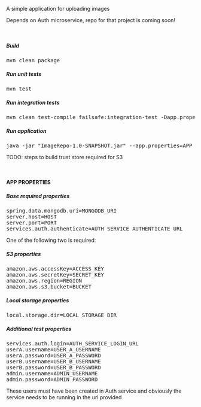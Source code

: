 A simple application for uploading images

Depends on Auth microservice, repo for that project is coming soon!

<br>

##### Build

<pre>
mvn clean package
</pre>

##### Run unit tests

<pre>
mvn test
</pre>

##### Run integration tests

<pre>
mvn clean test-compile failsafe:integration-test -Dapp.properties=APP_PROPERTIES_FILE
</pre>

##### Run application

<pre>
java -jar "ImageRepo-1.0-SNAPSHOT.jar" --app.properties=APP_PROPERTIES_FILE 
</pre>

TODO: steps to build trust store required for S3

<br>

#### APP PROPERTIES

##### Base required properties

<pre>
spring.data.mongodb.uri=MONGODB_URI
server.host=HOST
server.port=PORT
services.auth.authenticate=AUTH_SERVICE_AUTHENTICATE_URL
</pre>

One of the following two is required:

##### S3 properties

<pre>
amazon.aws.accessKey=ACCESS_KEY
amazon.aws.secretKey=SECRET_KEY
amazon.aws.region=REGION
amazon.aws.s3.bucket=BUCKET
</pre>

##### Local storage properties

<pre>
local.storage.dir=LOCAL_STORAGE_DIR
</pre>

##### Additional test properties

<pre>
services.auth.login=AUTH_SERVICE_LOGIN_URL
userA.username=USER_A_USERNAME
userA.password=USER_A_PASSWORD
userB.username=USER_B_USERNAME
userB.password=USER_B_PASSWORD
admin.username=ADMIN_USERNAME
admin.password=ADMIN_PASSWORD
</pre>

These users must have been created in Auth service and obviously the service needs to be running in the url provided